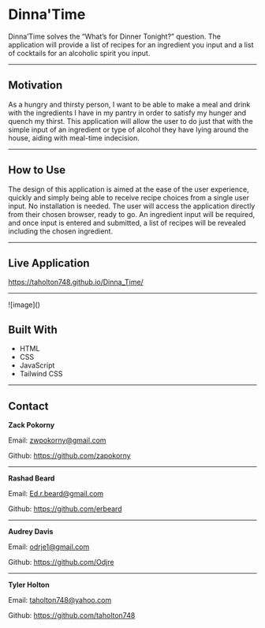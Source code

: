 # Dinna'Time

Dinna’Time solves the “What’s for Dinner Tonight?” question. The application will provide a list of recipes for an ingredient you input and a list of cocktails for an alcoholic spirit you input.

<hr>

## Motivation

As a hungry and thirsty person, I want to be able to make a meal and drink with the ingredients I have in my pantry in order to satisfy my hunger and quench my thirst. This application will allow the user to do just that with the simple input of an ingredient or type of alcohol they have lying around the house, aiding with meal-time indecision.

<hr>

## How to Use

The design of this application is aimed at the ease of the user experience, quickly and simply being able to receive recipe choices from a single user input. No installation is needed. The user will access the application directly from their chosen browser, ready to go. An ingredient input will be required, and once input is entered and submitted, a list of recipes will be revealed including the chosen ingredient.

<hr>

## Live Application

https://taholton748.github.io/Dinna_Time/

<hr>
![image]()

## Built With

- HTML
- CSS
- JavaScript
- Tailwind CSS
<hr>

## Contact

<strong>Zack Pokorny</strong>

Email: zwpokorny@gmail.com

Github: https://github.com/zapokorny

<hr>

<strong>Rashad Beard</strong>

Email: Ed.r.beard@gmail.com

Github: https://github.com/erbeard

<hr>

<strong>Audrey Davis</strong>

Email: odrje1@gmail.com

Github: https://github.com/Odjre

<hr>

<strong>Tyler Holton</strong>

Email: taholton748@yahoo.com

Github: https://github.com/taholton748
